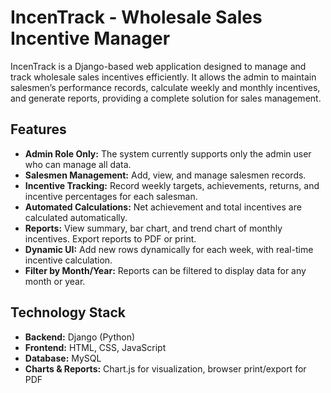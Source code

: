 # IncenTrack - Wholesale Sales Incentive Manager
IncenTrack is a Django-based web application designed to manage and track wholesale sales incentives efficiently. It allows the admin to maintain salesmen’s performance records, calculate weekly and monthly incentives, and generate reports, providing a complete solution for sales management.

## Features

- **Admin Role Only:** The system currently supports only the admin user who can manage all data.  
- **Salesmen Management:** Add, view, and manage salesmen records.  
- **Incentive Tracking:** Record weekly targets, achievements, returns, and incentive percentages for each salesman.  
- **Automated Calculations:** Net achievement and total incentives are calculated automatically.  
- **Reports:** View summary, bar chart, and trend chart of monthly incentives. Export reports to PDF or print.  
- **Dynamic UI:** Add new rows dynamically for each week, with real-time incentive calculation.  
- **Filter by Month/Year:** Reports can be filtered to display data for any month or year.  

## Technology Stack

- **Backend:** Django (Python)  
- **Frontend:** HTML, CSS, JavaScript  
- **Database:** MySQL  
- **Charts & Reports:** Chart.js for visualization, browser print/export for PDF
